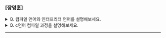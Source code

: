 ### [장명훈]

<details>
  <summary> Q. 컴파일 언어와 인터프리터 언어를 설명해보세요. </summary>

  - 컴파일 언어
    - 코드 실행 전, 컴파일 타임에 컴파일러가 소스 코드 전체를 한번에 기계어로 변환 후 실행파일로 만드는 언어
    - ex) c, c++

  - 인터프리터 언어
    - 런타임에 인터프리터가 코드 한 줄씩 중간 코드인 바이트코드로 변환 후 실행하는 언어
    - ex) python

    [컴파일러 언어 vs 인터프리터 언어](https://velog.io/@congaweb/compiler-interpreter)
  
</details>

<details>
  <summary> Q. c언어 컴파일 과정을 설명해보세요. </summary>
  
  - 전처리 과정
    - 본격적으로 컴파일하기 전에 처리할 작업들
    - #으로 표시된 것들 치환 
      - 헤더 포함 (#include)
      - 매크로 치환 (#define)
      - 컴파일 구역 (#if)
  - 컴파일 과정
    - 전처리가 완료된 소스코드(.i)를 어셈블리어(.s)로 변환
  - 어셈블 과정(assembling)
    - 어셈블리어(.s) → 기계어(.o)(window는 .obj)
  - 링킹
    - 오브젝트 파일(.obj)와 관련 라이브러리(.lib, .dll)를 하나로 묶어 실행 파일(.exe)로 만드는 과정

</details>

---
